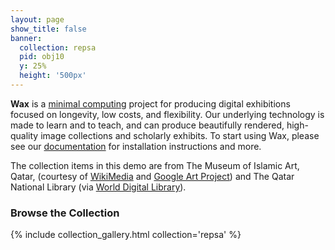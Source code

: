 ```yaml
---
layout: page
show_title: false
banner:
  collection: repsa
  pid: obj10
  y: 25%
  height: '500px'
---
```


__Wax__ is a [minimal computing](http://go-dh.github.io/mincomp/) project for producing digital exhibitions focused on longevity, low costs, and flexibility. Our underlying technology is made to learn and to teach, and can produce beautifully rendered, high-quality image collections and scholarly exhibits. To start using Wax, please see our [documentation](https://minicomp.github.io/wiki/#/wax/) for installation instructions and more.

The collection items in this demo are from The Museum of Islamic Art, Qatar, (courtesy of [WikiMedia](https://commons.wikimedia.org/wiki/Category:Google_Art_Project_works_in_The_Museum_of_Islamic_Art,_Qatar) and [Google Art Project](https://www.google.com/culturalinstitute/about/artproject/)) and The Qatar National Library (via [World Digital Library](https://www.wdl.org/en/)).

### Browse the Collection

{% include collection_gallery.html collection='repsa' %}
